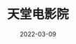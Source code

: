 ---
title: '天堂电影院'
date: '2022-03-09'
price: '20.0'
theaters: ['北京大学百周年纪念讲堂']
seat: ['5-5  1F']
remark: ['原声影片・中文字幕']
---